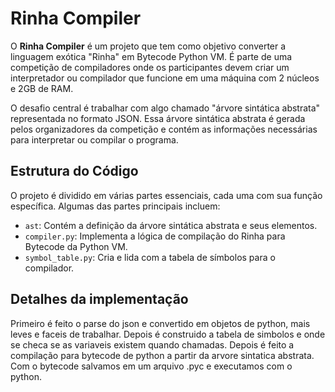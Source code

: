 # Rinha Compiler

O **Rinha Compiler** é um projeto que tem como objetivo converter a linguagem exótica "Rinha" em Bytecode Python VM. É parte de uma competição de compiladores onde os participantes devem criar um interpretador ou compilador que funcione em uma máquina com 2 núcleos e 2GB de RAM.

O desafio central é trabalhar com algo chamado "árvore sintática abstrata" representada no formato JSON. Essa árvore sintática abstrata é gerada pelos organizadores da competição e contém as informações necessárias para interpretar ou compilar o programa.

## Estrutura do Código

O projeto é dividido em várias partes essenciais, cada uma com sua função específica. Algumas das partes principais incluem:

- `ast`: Contém a definição da árvore sintática abstrata e seus elementos.
- `compiler.py`: Implementa a lógica de compilação do Rinha para Bytecode da Python VM.
- `symbol_table.py`: Cria e lida com a tabela de símbolos para o compilador.

## Detalhes da implementação

Primeiro é feito o parse do json e convertido em objetos de python, mais leves e faceis de trabalhar. Depois é construido a tabela de simbolos e onde se checa se as variaveis existem quando chamadas. Depois é feito a compilação para bytecode de python a partir da arvore sintatica abstrata. Com o bytecode salvamos em um arquivo .pyc e executamos com o python.